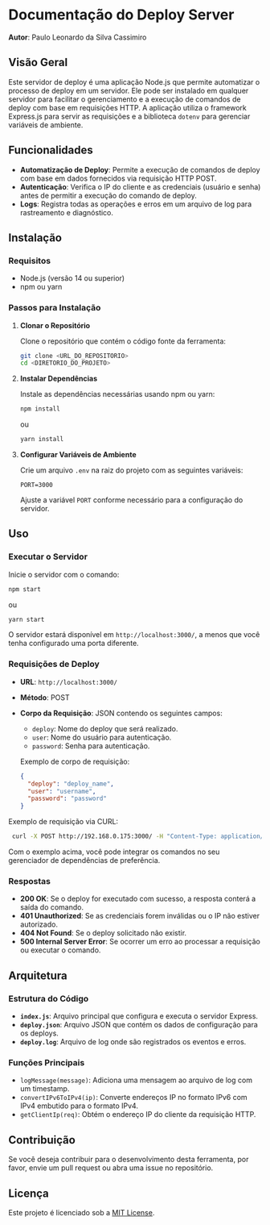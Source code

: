 # Documentação do Deploy Server 

**Autor**: Paulo Leonardo da Silva Cassimiro

## Visão Geral

Este servidor de deploy é uma aplicação Node.js que permite automatizar o processo de deploy em um servidor. Ele pode ser instalado em qualquer servidor para facilitar o gerenciamento e a execução de comandos de deploy com base em requisições HTTP. A aplicação utiliza o framework Express.js para servir as requisições e a biblioteca `dotenv` para gerenciar variáveis de ambiente.

## Funcionalidades

- **Automatização de Deploy**: Permite a execução de comandos de deploy com base em dados fornecidos via requisição HTTP POST.
- **Autenticação**: Verifica o IP do cliente e as credenciais (usuário e senha) antes de permitir a execução do comando de deploy.
- **Logs**: Registra todas as operações e erros em um arquivo de log para rastreamento e diagnóstico.

## Instalação

### Requisitos

- Node.js (versão 14 ou superior)
- npm ou yarn

### Passos para Instalação

1. **Clonar o Repositório**

   Clone o repositório que contém o código fonte da ferramenta:

   ```bash
   git clone <URL_DO_REPOSITORIO>
   cd <DIRETORIO_DO_PROJETO>
   ```

2. **Instalar Dependências**

   Instale as dependências necessárias usando npm ou yarn:

   ```bash
   npm install
   ```

   ou

   ```bash
   yarn install
   ```

3. **Configurar Variáveis de Ambiente**

   Crie um arquivo `.env` na raiz do projeto com as seguintes variáveis:

   ```env
   PORT=3000
   ```

   Ajuste a variável `PORT` conforme necessário para a configuração do servidor.

## Uso

### Executar o Servidor

Inicie o servidor com o comando:

```bash
npm start
```

ou

```bash
yarn start
```

O servidor estará disponível em `http://localhost:3000/`, a menos que você tenha configurado uma porta diferente.

### Requisições de Deploy

- **URL**: `http://localhost:3000/`
- **Método**: POST
- **Corpo da Requisição**: JSON contendo os seguintes campos:
  - `deploy`: Nome do deploy que será realizado.
  - `user`: Nome do usuário para autenticação.
  - `password`: Senha para autenticação.

  Exemplo de corpo de requisição:

  ```json
  {
    "deploy": "deploy_name",
    "user": "username",
    "password": "password"
  }
  ```
 Exemplo de requisição via CURL:
 
 ```bash
  curl -X POST http://192.168.0.175:3000/ -H "Content-Type: application/json" -d "{\"user\": \"paulo\",\"password\": \"123456\",\"deploy\": \"teste\"}"
```

Com o exemplo acima, você pode integrar os comandos no seu gerenciador de dependências de preferência.

### Respostas

- **200 OK**: Se o deploy for executado com sucesso, a resposta conterá a saída do comando.
- **401 Unauthorized**: Se as credenciais forem inválidas ou o IP não estiver autorizado.
- **404 Not Found**: Se o deploy solicitado não existir.
- **500 Internal Server Error**: Se ocorrer um erro ao processar a requisição ou executar o comando.

## Arquitetura

### Estrutura do Código

- **`index.js`**: Arquivo principal que configura e executa o servidor Express.
- **`deploy.json`**: Arquivo JSON que contém os dados de configuração para os deploys.
- **`deploy.log`**: Arquivo de log onde são registrados os eventos e erros.

### Funções Principais

- `logMessage(message)`: Adiciona uma mensagem ao arquivo de log com um timestamp.
- `convertIPv6ToIPv4(ip)`: Converte endereços IP no formato IPv6 com IPv4 embutido para o formato IPv4.
- `getClientIp(req)`: Obtém o endereço IP do cliente da requisição HTTP.

## Contribuição

Se você deseja contribuir para o desenvolvimento desta ferramenta, por favor, envie um pull request ou abra uma issue no repositório.

## Licença

Este projeto é licenciado sob a [MIT License](LICENSE).
